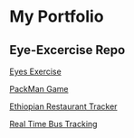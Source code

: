 # My Portfolio
## Eye-Excercise Repo

<a href="https://girumit.github.io/Eyes"> Eyes Exercise </a>

<a href="https://girumit.github.io/PacMen-Factory-Excercise"> PackMan Game <a>

<a href="https://girumit.github.io/Ethiopian-Restaurant-Tracker"> Ethiopian Restaurant Tracker <a>

<a href="https://girumit.github.io/RealTime-Bus-Tracking/"> Real Time Bus Tracking <a>
